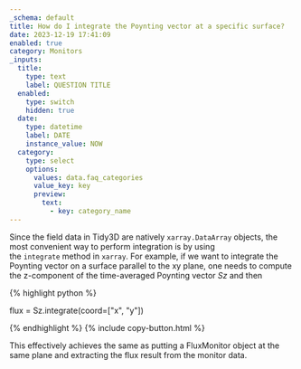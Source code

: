 ```yaml
---
_schema: default
title: How do I integrate the Poynting vector at a specific surface?
date: 2023-12-19 17:41:09
enabled: true
category: Monitors
_inputs:
  title:
    type: text
    label: QUESTION TITLE
  enabled:
    type: switch
    hidden: true
  date:
    type: datetime
    label: DATE
    instance_value: NOW
  category:
    type: select
    options:
      values: data.faq_categories
      value_key: key
      preview:
        text:
          - key: category_name
---
```

Since the field data in Tidy3D are natively&nbsp;`xarray.DataArray`&nbsp;objects, the most convenient way to perform integration is by using the&nbsp;`integrate`&nbsp;method in&nbsp;`xarray`. For example, if we want to integrate the Poynting vector on a surface parallel to the xy plane, one needs to compute the z-component of the time-averaged Poynting vector&nbsp;$Sz$&nbsp;and then&nbsp;

<div markdown class="code-snippet">{% highlight python %}

flux = Sz.integrate(coord=["x", "y"])

{% endhighlight %}
{% include copy-button.html %}
</div>

This effectively achieves the same as putting a FluxMonitor object at the same plane and extracting the flux result from the monitor data.&nbsp;